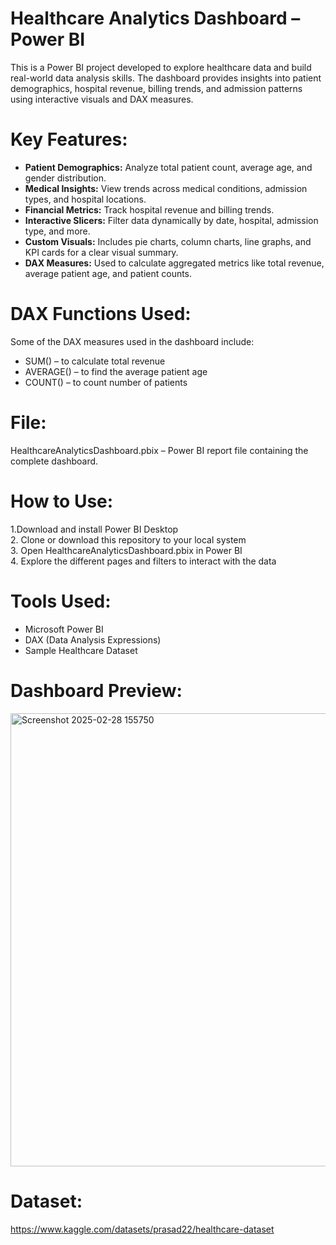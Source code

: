 # Healthcare Analytics Dashboard – Power BI
This is a  Power BI project developed to explore healthcare data and build real-world data analysis skills. The dashboard provides insights into patient demographics, hospital revenue, billing trends, and admission patterns using interactive visuals and DAX measures.

# Key Features:
* **Patient Demographics:**  Analyze total patient count, average age, and gender distribution.  <br>
* **Medical Insights:** View trends across medical conditions, admission types, and hospital locations. <br>
* **Financial Metrics:** Track hospital revenue and billing trends. <br>
* **Interactive Slicers:** Filter data dynamically by date, hospital, admission type, and more.<br>
* **Custom Visuals:** Includes pie charts, column charts, line graphs, and KPI cards for a clear visual summary.<br>
* **DAX Measures:** Used to calculate aggregated metrics like total revenue, average patient age, and patient counts.<br>

# DAX Functions Used:
Some of the DAX measures used in the dashboard include:<br>
* SUM() – to calculate total revenue <br>
* AVERAGE() – to find the average patient age <br>
* COUNT() – to count number of patients

# File:
HealthcareAnalyticsDashboard.pbix – Power BI report file containing the complete dashboard.

# How to Use:
1.Download and install Power BI Desktop <br>
2. Clone or download this repository to your local system <br>
3. Open HealthcareAnalyticsDashboard.pbix in Power BI <br>
4. Explore the different pages and filters to interact with the data


# Tools Used:
* Microsoft Power BI
* DAX (Data Analysis Expressions)
* Sample Healthcare Dataset

# Dashboard Preview:
<img width="1256" height="725" alt="Screenshot 2025-02-28 155750" src="https://github.com/user-attachments/assets/53c1997a-a364-41c6-bc1e-b265a6c12849" />

# Dataset:
https://www.kaggle.com/datasets/prasad22/healthcare-dataset


